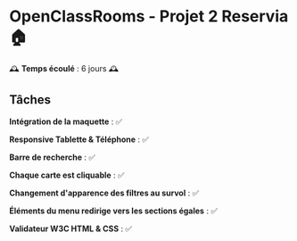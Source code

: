 # OpenClassRooms - Projet 2 Reservia 🏠

🕰 **Temps écoulé** : 6 jours 🕰

## Tâches

**Intégration de la maquette** : ✅

**Responsive Tablette & Téléphone** : ✅

**Barre de recherche** : ✅

**Chaque carte est cliquable** : ✅

**Changement d'apparence des filtres au survol** : ✅

**Éléments du menu redirige vers les sections égales** : ✅

**Validateur W3C HTML & CSS** : ✅
